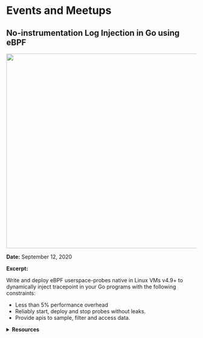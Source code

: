 # Events and Meetups

## **No-instrumentation Log Injection in Go using eBPF**

<img src="https://i.imgur.com/pnuEVUQ.png" width=514/>

**Date:** September 12, 2020

**Excerpt:**

Write and deploy eBPF userspace-probes native in Linux VMs v4.9+ to dynamically inject tracepoint in your Go programs with the following constraints:
* Less than 5% performance overhead
* Reliably start, deploy and stop probes without leaks.
* Provide apis to sample, filter and access data.

<details><summary><strong>Resources</strong></summary>

**Meetup Resources:**
* [Video](https://www.youtube.com/watch?v=IYb5tEGx9pg)
* [Slides](https://docs.google.com/presentation/d/1EqM8hSkRMdBghzH1sLlK0DJmSKeWIrdlLC6GAMZ1W2Y/edit#slide=id.g91c85992bf_0_159)
* [Meetup event link](https://www.meetup.com/Golang-Kathmandu/events/272932818)
* [Learn eBPF](http://www.brendangregg.com/blog/2019-01-01/learn-ebpf-tracing.html)

---

**Pixie Resources:**
* [Slack Group](https://slackin.withpixie.ai/)
* [GitHub](https://github.com/pixie-labs/pixie/tree/main/demos/simple-gotracing)

</details>
